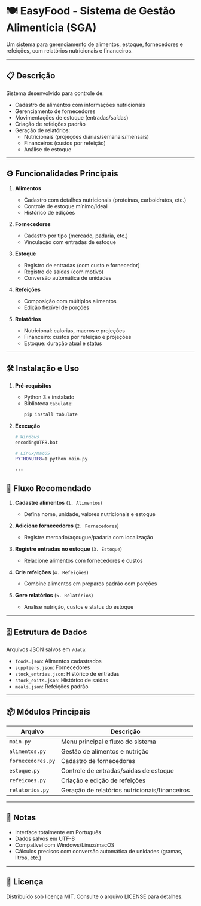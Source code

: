 # 🍽️ EasyFood - Sistema de Gestão Alimentícia (SGA)

Um sistema para gerenciamento de alimentos, estoque, fornecedores e refeições, com relatórios nutricionais e financeiros.

---

## 📋 Descrição
Sistema desenvolvido para controle de:
- Cadastro de alimentos com informações nutricionais
- Gerenciamento de fornecedores
- Movimentações de estoque (entradas/saídas)
- Criação de refeições padrão
- Geração de relatórios:
  - Nutricionais (projeções diárias/semanais/mensais)
  - Financeiros (custos por refeição)
  - Análise de estoque

---

## ⚙️ Funcionalidades Principais
1. **Alimentos**
   - Cadastro com detalhes nutricionais (proteínas, carboidratos, etc.)
   - Controle de estoque mínimo/ideal
   - Histórico de edições

2. **Fornecedores**
   - Cadastro por tipo (mercado, padaria, etc.)
   - Vinculação com entradas de estoque

3. **Estoque**
   - Registro de entradas (com custo e fornecedor)
   - Registro de saídas (com motivo)
   - Conversão automática de unidades

4. **Refeições**
   - Composição com múltiplos alimentos
   - Edição flexível de porções

5. **Relatórios**
   - Nutricional: calorias, macros e projeções
   - Financeiro: custos por refeição e projeções
   - Estoque: duração atual e status

---

## 🛠️ Instalação e Uso

1. **Pré-requisitos**
   - Python 3.x instalado
   - Biblioteca `tabulate`:
     ```bash
     pip install tabulate
     ```

2. **Execução**
   ```bash
   # Windows
   encodingUTF8.bat

   # Linux/macOS
   PYTHONUTF8=1 python main.py

   ---

## 🔄 Fluxo Recomendado
1. **Cadastre alimentos** (`1. Alimentos`)  
   - Defina nome, unidade, valores nutricionais e estoque

2. **Adicione fornecedores** (`2. Fornecedores`)  
   - Registre mercado/açougue/padaria com localização

3. **Registre entradas no estoque** (`3. Estoque`)  
   - Relacione alimentos com fornecedores e custos

4. **Crie refeições** (`4. Refeições`)  
   - Combine alimentos em preparos padrão com porções

5. **Gere relatórios** (`5. Relatórios`)  
   - Analise nutrição, custos e status do estoque

---

## 🗄️ Estrutura de Dados
Arquivos JSON salvos em `/data`:
- `foods.json`: Alimentos cadastrados
- `suppliers.json`: Fornecedores
- `stock_entries.json`: Histórico de entradas
- `stock_exits.json`: Histórico de saídas  
- `meals.json`: Refeições padrão

---

## 📦 Módulos Principais
| Arquivo          | Descrição                                  |
|------------------|--------------------------------------------|
| `main.py`        | Menu principal e fluxo do sistema         |
| `alimentos.py`   | Gestão de alimentos e nutrição            |
| `fornecedores.py`| Cadastro de fornecedores                  |
| `estoque.py`     | Controle de entradas/saídas de estoque    |
| `refeicoes.py`   | Criação e edição de refeições             |
| `relatorios.py`  | Geração de relatórios nutricionais/financeiros |

---

## 📌 Notas
- Interface totalmente em Português
- Dados salvos em UTF-8
- Compatível com Windows/Linux/macOS
- Cálculos precisos com conversão automática de unidades (gramas, litros, etc.)

---

## 📄 Licença
Distribuído sob licença MIT. Consulte o arquivo LICENSE para detalhes.
